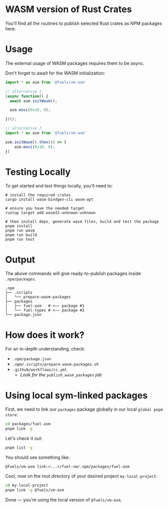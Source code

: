 # WASM version of Rust Crates

You'll find all the routines to publish selected Rust crates as NPM packages here.

# Usage

The external usage of WASM packages requires them to be async.

Don't forget to await for the WASM initialization:

```ts
import * as asm from '@fuels/vm-asm'

// alternative 1
(async function() {
  await asm.initWasm();

  asm.movi(0x10, 0);

})();

// alternative 2
import * as asm from '@fuels/vm-asm'

asm.initWasm().then(() => {
    asm.movi(0x10, 0);
})

```


# Testing Locally

To get started and test things locally, you'll need to:

```shell
# install the required crates
cargo install wasm-bindgen-cli wasm-opt

# ensure you have the needed target
rustup target add wasm32-unknown-unknown

# then install deps, generate wasm files, build and test the package
pnpm install
pnpm run wasm
pnpm run build
pnpm run test
```

# Output

The above commands will give ready-to-publish packages inside `.npm/packages`.

```shell
.npm
├── .scripts
│   └── prepare-wasm-packages
├── packages
│   ├── fuel-asm   # <—— package #1
│   └── fuel-types # <—— package #2
└── package.json
```

# How does it work?

For an in-depth understanding, check:
 - `.npm/package.json`
 - `.npm/.scripts/prepare-wasm-packages.sh`
 - `.github/workflows/ci.yml`
    - _Look for the `publish_wasm_packages` job_

# Using local sym-linked packages

First, we need to link our `packages` package globally in our local `global pnpm store`:

```sh
cd packages/fuel-asm
pnpm link -g
```

Let's check it out:

```sh
pnpm list -g
```

You should see something like:

```
@fuels/vm-asm link:<...>/fuel-vm/.npm/packages/fuel-asm
```

Cool, now on the root directory of your desired project `my-local-project`:

```sh
cd my-local-project
pnpm link -g @fuels/vm-asm
```

Done — you're using the local version of `@fuels/vm-asm`.
